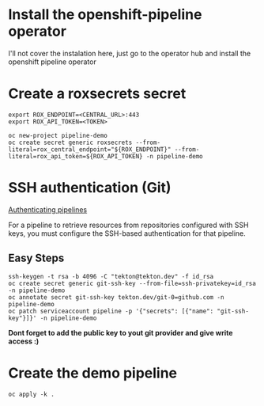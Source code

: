 # Install the openshift-pipeline operator 

I'll not cover the instalation here, just go to the operator hub and install the openshift pipeline operator

# Create a roxsecrets secret
```
export ROX_ENDPOINT=<CENTRAL_URL>:443 
export ROX_API_TOKEN=<TOKEN>

oc new-project pipeline-demo
oc create secret generic roxsecrets --from-literal=rox_central_endpoint="${ROX_ENDPOINT}" --from-literal=rox_api_token=${ROX_API_TOKEN} -n pipeline-demo
```

# SSH authentication (Git) 

[Authenticating pipelines](https://docs.openshift.com/container-platform/4.12/cicd/pipelines/authenticating-pipelines-using-git-secret.html#op-configuring-ssh-authentication-for-git_authenticating-pipelines-using-git-secret)

For a pipeline to retrieve resources from repositories configured with SSH keys, you must configure the SSH-based authentication for that pipeline.

## Easy Steps

```
ssh-keygen -t rsa -b 4096 -C "tekton@tekton.dev" -f id_rsa
oc create secret generic git-ssh-key --from-file=ssh-privatekey=id_rsa -n pipeline-demo
oc annotate secret git-ssh-key tekton.dev/git-0=github.com -n pipeline-demo
oc patch serviceaccount pipeline -p '{"secrets": [{"name": "git-ssh-key"}]}' -n pipeline-demo
```

**Dont forget to add the public key to yout git provider and give write access :)**

# Create the demo pipeline
```
oc apply -k .
```